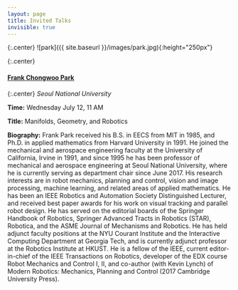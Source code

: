 ```yaml
---
layout: page
title: Invited Talks
invisible: true
---
```


{:.center}
![park]({{ site.baseurl }}/images/park.jpg){:height="250px"}

{:.center}
#### **[Frank Chongwoo Park](http://robotics.snu.ac.kr/fcp/)**

{:.center}
*Seoul National University*

**Time:** Wednesday July 12, 11 AM

**Title:** Manifolds, Geometry, and Robotics

<!---
**Location:** TBD

**Abstract:** TBD
-->

**Biography:** Frank Park received his B.S. in EECS from MIT in 1985, and
Ph.D. in applied mathematics from Harvard University in 1991. He joined the
mechanical and aerospace engineering faculty at the University of California,
Irvine in 1991, and since 1995 he has been professor of mechanical and aerospace
engineering at Seoul National University, where he is currently serving as
department chair since June 2017. His research interests are in robot mechanics,
planning and control, vision and image processing, machine learning, and related
areas of applied mathematics. He has been an IEEE Robotics and Automation
Society Distinguished Lecturer, and received best paper awards for his work on
visual tracking and parallel robot design. He has served on the editorial boards
of the Springer Handbook of Robotics, Springer Advanced Tracts in Robotics
(STAR), Robotica, and the ASME Journal of Mechanisms and Robotics. He has held
adjunct faculty positions at the NYU Courant Institute and the Interactive
Computing Department at Georgia Tech, and is currently adjunct professor at the
Robotics Institute at HKUST. He is a fellow of the IEEE, current editor-in-chief
of the IEEE Transactions on Robotics, developer of the EDX course Robot
Mechanics and Control I, II, and co-author (with Kevin Lynch) of Modern
Robotics: Mechanics, Planning and Control (2017 Cambridge University Press).
